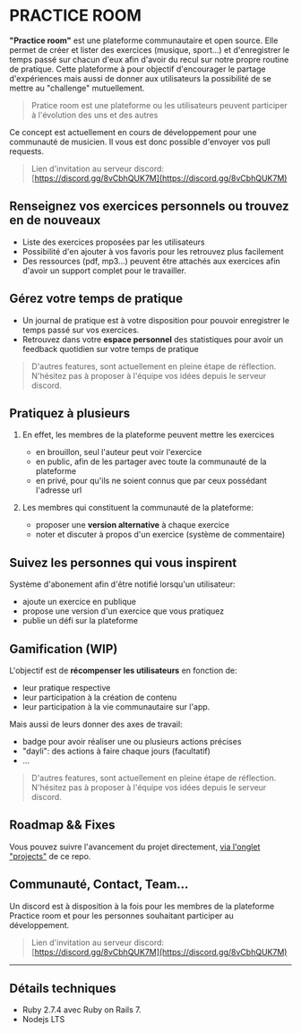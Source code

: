 # PRACTICE ROOM
**"Practice room"** est une plateforme communautaire et open source. Elle permet de créer et lister des exercices (musique, sport...) et d'enregistrer le temps passé sur chacun d'eux afin d'avoir du recul sur notre propre routine de pratique. Cette plateforme à pour objectif d'encourager le partage d'expériences mais aussi de donner aux utilisateurs la possibilité de se mettre au "challenge" mutuellement.

> Pratice room est une plateforme ou les utilisateurs peuvent participer à l'évolution des uns et des autres

Ce concept est actuellement en cours de développement pour une communauté de musicien. Il vous est donc possible d'envoyer vos pull requests.

> Lien d'invitation au serveur discord:  [https://discord.gg/8vCbhQUK7M](https://discord.gg/8vCbhQUK7M)

## Renseignez vos exercices personnels ou trouvez en de nouveaux

- Liste des exercices proposées par les utilisateurs
- Possibilité d'en ajouter à vos favoris pour les retrouvez plus facilement
- Des ressources (pdf, mp3...) peuvent être attachés aux exercices afin d'avoir un support complet pour le travailler.

## Gérez votre temps de pratique
- Un journal de pratique est à votre disposition pour pouvoir enregistrer le temps passé sur vos exercices.
- Retrouvez dans votre **espace personnel** des statistiques pour avoir un feedback quotidien sur votre temps de pratique

> D'autres features, sont actuellement en pleine étape de réflection. N'hésitez pas à proposer à l'équipe vos idées depuis le serveur discord.

## Pratiquez à plusieurs
1. En effet, les membres de la plateforme peuvent mettre les exercices
    - en brouillon, seul l'auteur peut voir l'exercice
    - en public, afin de les partager avec toute la communauté de la plateforme
    - en privé, pour qu'ils ne soient connus que par ceux possédant l'adresse url

2. Les membres qui constituent la communauté de la plateforme:
    - proposer une **version alternative** à chaque exercice
    - noter et discuter à propos d'un exercice (système de commentaire)

## Suivez les personnes qui vous inspirent
Système d'abonement afin d'être notifié lorsqu'un utilisateur:

  - ajoute un exercice en publique
  - propose une version d'un exercice que vous pratiquez
  - publie un défi sur la plateforme

## Gamification (WIP)
L'objectif est de **récompenser les utilisateurs** en fonction de:
- leur pratique respective
- leur participation à la création de contenu
- leur participation à la vie communautaire sur l'app.

Mais aussi de leurs donner des axes de travail:
- badge pour avoir réaliser une ou plusieurs actions précises
- "dayli": des actions à faire chaque jours (facultatif)
- ...

> D'autres features, sont actuellement en pleine étape de réflection. N'hésitez pas à proposer à l'équipe vos idées depuis le serveur discord.

## Roadmap && Fixes
Vous pouvez suivre l'avancement du projet directement, [via l'onglet "projects"](https://github.com/syl-p/practice-room/projects/1)
de ce repo.

## Communauté, Contact, Team...
Un discord est à disposition à la fois pour les membres de la plateforme Practice room et pour les personnes souhaitant
participer au développement.


> Lien d'invitation au serveur discord:  [https://discord.gg/8vCbhQUK7M](https://discord.gg/8vCbhQUK7M)

___

## Détails techniques
- Ruby 2.7.4 avec Ruby on Rails 7.
- Nodejs LTS
